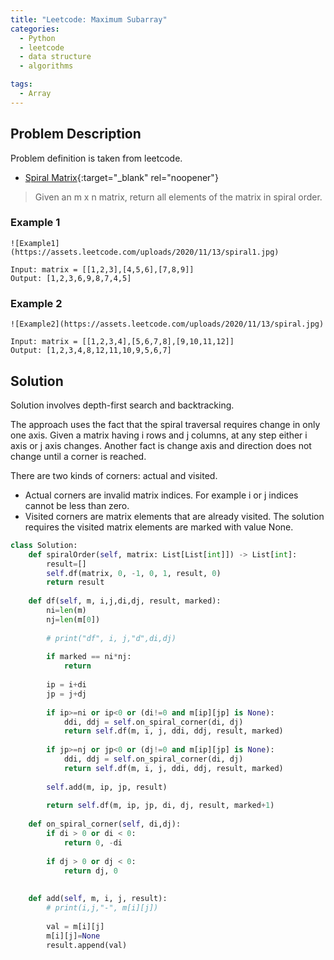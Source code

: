 ```yaml
---
title: "Leetcode: Maximum Subarray"
categories:
  - Python
  - leetcode
  - data structure
  - algorithms

tags:
  - Array
---
```


## Problem Description

Problem definition is taken from leetcode. 
- [Spiral Matrix](https://leetcode.com/problems/spiral-matrix/ "Go to leetcode"){:target="_blank" rel="noopener"}

> Given an m x n matrix, return all elements of the matrix in spiral order.


### Example 1 
```
![Example1](https://assets.leetcode.com/uploads/2020/11/13/spiral1.jpg)

Input: matrix = [[1,2,3],[4,5,6],[7,8,9]]
Output: [1,2,3,6,9,8,7,4,5]
```

### Example 2
```
![Example2](https://assets.leetcode.com/uploads/2020/11/13/spiral.jpg)

Input: matrix = [[1,2,3,4],[5,6,7,8],[9,10,11,12]]
Output: [1,2,3,4,8,12,11,10,9,5,6,7]
```

## Solution

Solution involves depth-first search and backtracking. 

The approach uses the fact that the spiral traversal requires change in only one axis. Given a matrix having i rows and j columns, at any step either i axis or j axis changes. 
Another fact is change axis and direction does not change until a corner is reached. 

There are two kinds of corners: actual and visited. 
- Actual corners are invalid matrix indices. For example i or j indices cannot be less than zero.
- Visited corners are matrix elements that are already visited. The solution requires the visited matrix elements are marked with value None.  


```python
class Solution:
    def spiralOrder(self, matrix: List[List[int]]) -> List[int]:
        result=[]
        self.df(matrix, 0, -1, 0, 1, result, 0)
        return result
    
    def df(self, m, i,j,di,dj, result, marked):
        ni=len(m)
        nj=len(m[0])
        
        # print("df", i, j,"d",di,dj)
        
        if marked == ni*nj:
            return
        
        ip = i+di
        jp = j+dj
        
        if ip>=ni or ip<0 or (di!=0 and m[ip][jp] is None):
            ddi, ddj = self.on_spiral_corner(di, dj)
            return self.df(m, i, j, ddi, ddj, result, marked)
        
        if jp>=nj or jp<0 or (dj!=0 and m[ip][jp] is None):
            ddi, ddj = self.on_spiral_corner(di, dj)
            return self.df(m, i, j, ddi, ddj, result, marked)
        
        self.add(m, ip, jp, result)
        
        return self.df(m, ip, jp, di, dj, result, marked+1)
      
    def on_spiral_corner(self, di,dj):
        if di > 0 or di < 0:
            return 0, -di
        
        if dj > 0 or dj < 0:
            return dj, 0
        
    
    def add(self, m, i, j, result):
        # print(i,j,"-", m[i][j])
        
        val = m[i][j]
        m[i][j]=None
        result.append(val)

```

